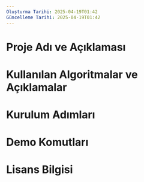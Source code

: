 ```yaml
---
Oluşturma Tarihi: 2025-04-19T01:42
Güncelleme Tarihi: 2025-04-19T01:42
---
```

# Proje Adı ve Açıklaması


# Kullanılan Algoritmalar ve Açıklamalar


# Kurulum Adımları


# Demo Komutları


# Lisans Bilgisi

